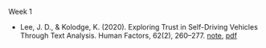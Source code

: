 Week 1

-   Lee, J. D., & Kolodge, K. (2020). Exploring Trust in Self-Driving Vehicles Through Text Analysis. Human Factors, 62(2), 260–277. [note](https://github.com/yoonlee78/2020_Spring_Workshop/blob/master/Journal_Club/Lee_Kolodge_2019), [pdf](https://journals.sagepub.com/doi/pdf/10.1177/0018720819872672?casa_token=iJRiWg2Kjj4AAAAA:unTsLkICEE4Sb9PpuvmTYyoxmKL5SuanCQHiP0YINVeHwQIAw_bRoeTA8F48IhPkMk5dh0hAXpBJGA)
